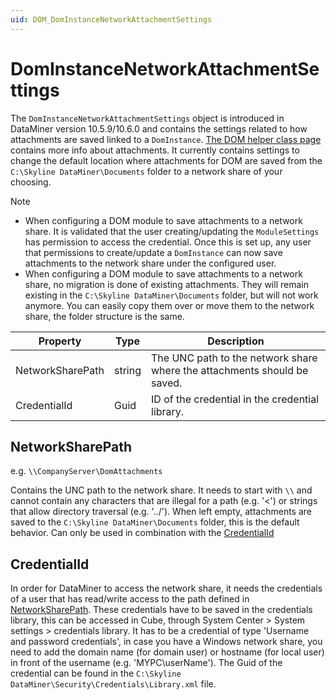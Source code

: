```yaml
---
uid: DOM_DomInstanceNetworkAttachmentSettings
---
```


# DomInstanceNetworkAttachmentSettings

The `DomInstanceNetworkAttachmentSettings` object is introduced in DataMiner version 10.5.9/10.6.0<!--RN43114--> and contains the settings related to how attachments are saved linked to a `DomInstance`. [The DOM helper class page](xref:DomHelper_class#attachments) contains more info about attachments. It currently contains settings to change the default location where attachments for DOM are saved from the `C:\Skyline DataMiner\Documents` folder to a network share of your choosing.

>[!NOTE]
>
> - When configuring a DOM module to save attachments to a network share. It is validated that the user creating/updating the `ModuleSettings` has permission to access the credential. Once this is set up, any user that permissions to create/update a `DomInstance` can now save attachments to the network share under the configured user.
> - When configuring a DOM module to save attachments to a network share, no migration is done of existing attachments. They will remain existing in the `C:\Skyline DataMiner\Documents` folder, but will not work anymore. You can easily copy them over or move them to the network share, the folder structure is the same.

|Property |Type   |Description |
|---------|-------|------------|
| NetworkSharePath | string | The UNC path to the network share where the attachments should be saved. |
| CredentialId | Guid | ID of the credential in the credential library. |

## NetworkSharePath

e.g. `\\CompanyServer\DomAttachments`

Contains the UNC path to the network share. It needs to start with `\\` and cannot contain any characters that are illegal for a path (e.g. '<') or strings that allow directory traversal (e.g. '../'). When left empty, attachments are saved to the `C:\Skyline DataMiner\Documents` folder, this is the default behavior. Can only be used in combination with the [CredentialId](#credentialid)

## CredentialId

In order for DataMiner to access the network share, it needs the credentials of a user that has read/write access to the path defined in [NetworkSharePath](#networksharepath). These credentials have to be saved in the credentials library, this can be accessed in Cube, through System Center > System settings > credentials library. It has to be a credential of type 'Username and password credentials', in case you have a Windows network share, you need to add the domain name (for domain user) or hostname (for local user) in front of the username (e.g. 'MYPC\userName'). The Guid of the credential can be found in the `C:\Skyline DataMiner\Security\Credentials\Library.xml` file.
